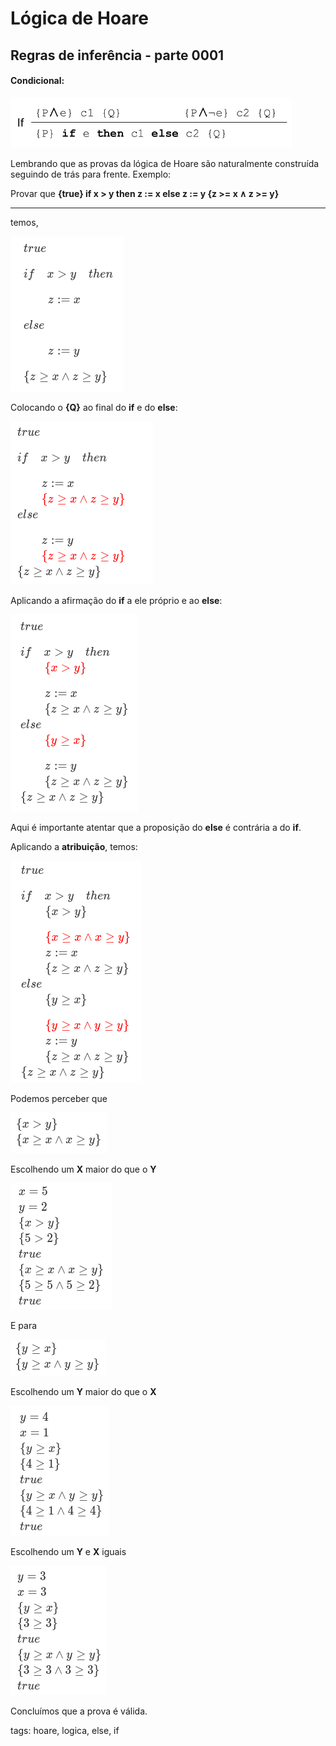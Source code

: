 # Lógica de Hoare

## Regras de inferência - parte 0001

#### Condicional:

![regra para Condicional](./img/hoareCondicional.png)

Lembrando que as provas da lógica de Hoare são naturalmente construída seguindo de trás para frente. Exemplo:

Provar que **{true} if x > y then z := x else z := y {z >= x ∧ z >= y}**

---

temos,

![começando a prova](./img/prova8.png)

Colocando o **{Q}** ao final do **if** e do **else**:

![aplicando Q](./img/prova9.png)

Aplicando a afirmação do **if** a ele próprio e ao **else**:

![aplicando afirmação do if ao else](./img/prova10.png)

Aqui é importante atentar que a proposição do **else** é contrária a do **if**.

Aplicando a **atribuição**, temos:

![atribuição](./img/prova11.png)

Podemos perceber que

![trecho do if](./img/prova12.png)

Escolhendo um **X** maior do que o **Y**

![substituindo x e y](./img/prova13.png)

E para

![trecho do else](./img/prova14.png)

Escolhendo um **Y** maior do que o **X**

![substituindo y e x](./img/prova15.png)

Escolhendo um **Y** e **X** iguais

![x e y iguais](./img/prova16.png)

Concluímos que a prova é válida.

tags: hoare, logica, else, if
